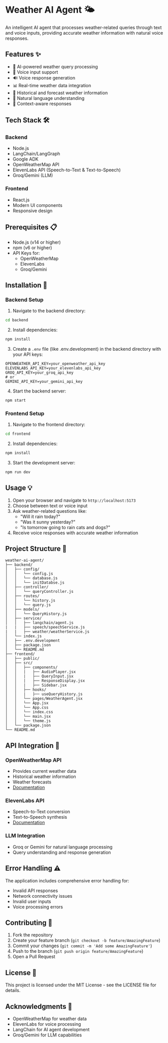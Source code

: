 # Weather AI Agent 🌤️

An intelligent AI agent that processes weather-related queries through text and voice inputs, providing accurate weather information with natural voice responses.

## Features ✨

- 🤖 AI-powered weather query processing
- 🎤 Voice input support
- 🔊 Voice response generation
- 📊 Real-time weather data integration
- 🔄 Historical and forecast weather information
- 💬 Natural language understanding
- 🎯 Context-aware responses

## Tech Stack 🛠️

### Backend
- Node.js
- LangChain/LangGraph
- Google ADK
- OpenWeatherMap API
- ElevenLabs API (Speech-to-Text & Text-to-Speech)
- Groq/Gemini (LLM)

### Frontend
- React.js
- Modern UI components
- Responsive design

## Prerequisites 📋

- Node.js (v14 or higher)
- npm (v6 or higher)
- API Keys for:
  - OpenWeatherMap
  - ElevenLabs
  - Groq/Gemini

## Installation 🚀

### Backend Setup

1. Navigate to the backend directory:
```bash
cd backend
```

2. Install dependencies:
```bash
npm install
```

3. Create a `.env` file (like .env.development) in the backend directory with your API keys:
```env
OPENWEATHER_API_KEY=your_openweather_api_key
ELEVENLABS_API_KEY=your_elevenlabs_api_key
GROQ_API_KEY=your_groq_api_key
# or
GEMINI_API_KEY=your_gemini_api_key
```

4. Start the backend server:
```bash
npm start
```

### Frontend Setup

1. Navigate to the frontend directory:
```bash
cd frontend
```

2. Install dependencies:
```bash
npm install
```

3. Start the development server:
```bash
npm run dev
```

## Usage 💡

1. Open your browser and navigate to `http://localhost:5173`
2. Choose between text or voice input
3. Ask weather-related questions like:
   - "Will it rain today?"
   - "Was it sunny yesterday?"
   - "Is tomorrow going to rain cats and dogs?"
4. Receive voice responses with accurate weather information

## Project Structure 📁

```
weather-ai-agent/
├── backend/
│   ├── config/
│   │   └── config.js
│   │   └── database.js
│   │   └── initDatabse.js
│   ├── controller/
│   │   └── queryController.js
│   ├── routes/
│   │   └── history.js
│   │   └── query.js
│   ├── models/
│   │   └── QueryHistory.js
│   ├── service/
│   │   ├── langchain/agent.js
|   |   ├── speech/speechService.js
|   |   ├── weather/weatherService.js
│   └── index.js
│   ├── .env.development
│   ├── package.json
│   └── README.md
├── frontend/
│   ├── public/
│   ├── src/
│   │   ├── components/
│   │   |   ├── AudioPlayer.jsx
│   │   |   ├── QueryInput.jsx
│   │   |   ├── ResponseDisplay.jsx
│   │   |   ├── Sidebar.jsx
│   │   ├── hooks/
│   │   |   ├── useQueryHistory.js
│   │   └── pages/WeatherAgent.jsx
│   │   └── App.jsx
│   │   └── App.css 
│   │   └── index.css
│   │   └── main.jsx
│   │   └── theme.js
│   └── package.json
└── README.md
```

## API Integration 🔌

### OpenWeatherMap API
- Provides current weather data
- Historical weather information
- Weather forecasts
- [Documentation](https://openweathermap.org/api)

### ElevenLabs API
- Speech-to-Text conversion
- Text-to-Speech synthesis
- [Documentation](https://docs.elevenlabs.io)

### LLM Integration
- Groq or Gemini for natural language processing
- Query understanding and response generation

## Error Handling ⚠️

The application includes comprehensive error handling for:
- Invalid API responses
- Network connectivity issues
- Invalid user inputs
- Voice processing errors

## Contributing 🤝

1. Fork the repository
2. Create your feature branch (`git checkout -b feature/AmazingFeature`)
3. Commit your changes (`git commit -m 'Add some AmazingFeature'`)
4. Push to the branch (`git push origin feature/AmazingFeature`)
5. Open a Pull Request

## License 📄

This project is licensed under the MIT License - see the LICENSE file for details.

## Acknowledgments 🙏

- OpenWeatherMap for weather data
- ElevenLabs for voice processing
- LangChain for AI agent development
- Groq/Gemini for LLM capabilities

